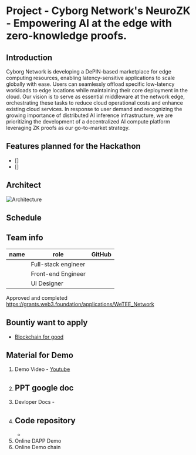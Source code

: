 # Project - Cyborg Network's NeuroZK - Empowering AI at the edge with zero-knowledge proofs.

## Introduction
Cyborg Network is developing a DePIN-based marketplace for edge computing resources, enabling latency-sensitive applications to scale globally with ease. Users can seamlessly offload specific low-latency workloads to edge locations while maintaining their core deployment in the cloud. Our vision is to serve as essential middleware at the network edge, orchestrating these tasks to reduce cloud operational costs and enhance existing cloud services. In response to user demand and recognizing the growing importance of distributed AI inference infrastructure, we are prioritizing the development of a decentralized AI compute platform leveraging ZK proofs as our go-to-market strategy.

## Features planned for the Hackathon
- []  
- [] 
## Architect
![Architecture]()

## Schedule

## Team info
| name         | role         | GitHub |
| ----------- | ----------- | -----------  |
|     | Full-stack engineer  |    |
|   | Front-end Engineer     |     |
|       | UI Designer   |        |

Approved and completed https://grants.web3.foundation/applications/WeTEE_Network

##  Bountiy want to apply 
 - [Blockchain for good](https://dorahacks.io/hackathon/polkadot-2024-singapore/bounties-details#blockchain-for-good)

## Material for Demo
1. Demo Video - [Youtube]()
2. PPT google doc 
    -
3. Devloper Docs - 
4. Code repository
    -
    - 
5. Online DAPP Demo 
6. Online Demo chain 
